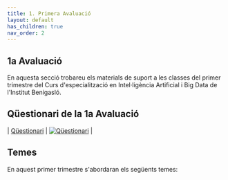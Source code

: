 ```yaml
---
title: 1. Primera Avaluació
layout: default
has_children: true
nav_order: 2
---
```


## 1a Avaluació

En aquesta secció trobareu els materials de suport a les classes del primer trimestre del Curs d'especialització en Intel·ligència Artificial i Big Data de l'Institut Benigasló.

## Qüestionari de la 1a Avaluació

| [Qüestionari](https://forms.office.com/Pages/ResponsePage.aspx?id=FBHdc33vx0CGaVadMufim5EClfP8KoFLqyNos3rlrH5UOVBZM1g0VVJPOVJaQ0tYVFc3QldKRTI3Sy4u) | [![Qüestionari](https://img.shields.io/badge/Office%20365-Q%C3%BCestionari-blue?logo=microsoft-office&logoColor=white)](https://forms.office.com/Pages/ResponsePage.aspx?id=FBHdc33vx0CGaVadMufim5EClfP8KoFLqyNos3rlrH5UOVBZM1g0VVJPOVJaQ0tYVFc3QldKRTI3Sy4u) |

## Temes

En aquest primer trimestre s'abordaran els següents temes:
